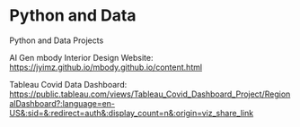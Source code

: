 # Python and Data
Python and Data Projects

AI Gen mbody Interior Design Website: https://jyimz.github.io/mbody.github.io/content.html
  
Tableau Covid Data Dashboard: https://public.tableau.com/views/Tableau_Covid_Dashboard_Project/RegionalDashboard?:language=en-US&:sid=&:redirect=auth&:display_count=n&:origin=viz_share_link

